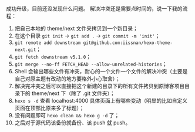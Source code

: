 成功升级，目前还没发现什么问题。
解决冲突还是需要点时间的，说一下我的流程：

1. 把自己本地的 theme/next 文件夹拷贝到一个新目录；
2. 在这个目录 `git init` -> `git add .` -> `git commit -m 'init'`；
3. `git remote add downstream git@github.com:iissnan/hexo-theme-next.git`；
4. `git fetch downstream v5.1.0`；
5. `git merge --no-ff FETCH_HEAD --allow-unrelated-histories`；
6. Shell 会输出哪些文件有冲突，耐心的一个文件一个文件的解决冲突（主要是自己对原主题有改动的地方要格外小心取舍）；
7. 解决完冲突之后可以直接把这个新建的目录下的所有文件拷贝到原博客项目目录下的 theme/next 下（除了 .git 文件夹）；
8. `hexo s -d` 查看 localhost:4000 具体页面上有哪些变动（明显的比如自定义页面在顶部比原来多了标题）；
9. 没有问题即可 `hexo clean && hexo g -d` 了；
10. 之后对于源代码该备份就备份、该 push 就 push。
